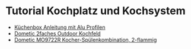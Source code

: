 # Tutorial Kochplatz und Kochsystem

- [Küchenbox Anleitung mit Alu Profilen](https://gf-campervan.de/kuechenbox/)
- [Dometic 2faches Outdoor Kochfeld](https://www.dometic.com/de-de/outdoor/campen-mit-dem-auto/campingkuche/gaskocher-and-gasgrills-fur-camping/18-1802-180203-180203002-336609?v=9610004180)
- [Dometic MO9722R Kocher-Spülenkombination, 2-flammig](https://www.campingwagner.de/product_info.php?info=p46857)
